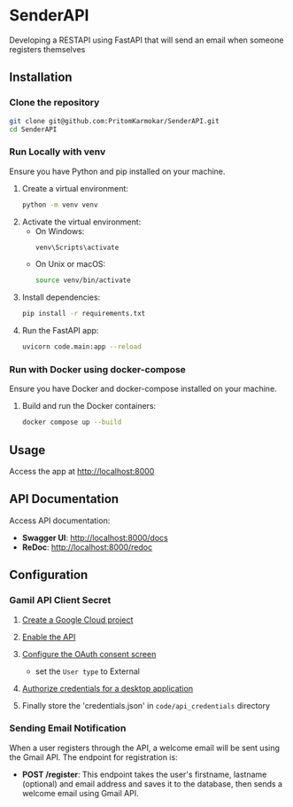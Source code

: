 # SenderAPI
Developing a RESTAPI using FastAPI that will send an email when someone registers themselves

## Installation

### Clone the repository

```bash
git clone git@github.com:PritomKarmokar/SenderAPI.git
cd SenderAPI
```

### Run Locally with venv
Ensure you have Python and pip installed on your machine.

1. Create a virtual environment:
    ```bash
    python -m venv venv
    ```
2. Activate the virtual environment:
    - On Windows:
        ```bash
        venv\Scripts\activate
        ```
    - On Unix or macOS:
        ```bash
        source venv/bin/activate
        ```
3. Install dependencies:
    ```bash
    pip install -r requirements.txt
    ```
4. Run the FastAPI app:
    ```bash
    uvicorn code.main:app --reload
    ```

### Run with Docker using docker-compose

Ensure you have Docker and docker-compose installed on your machine.

1. Build and run the Docker containers:
   ```bash
   docker compose up --build
   ```

## Usage

Access the app at [http://localhost:8000](http://localhost:8000)

## API Documentation

Access API documentation:

- **Swagger UI**: [http://localhost:8000/docs](http://localhost:8000/docs)
- **ReDoc**: [http://localhost:8000/redoc](http://localhost:8000/redoc)



## Configuration

### Gamil API Client Secret 

01. [Create a Google Cloud project](https://developers.google.com/workspace/guides/create-project)

02. [Enable the API](https://developers.google.com/gmail/api/quickstart/python#enable_the_api)

03. [Configure the OAuth consent screen](https://developers.google.com/gmail/api/quickstart/python#configure_the_oauth_consent_screen)
    - set the `User type` to External 
04. [Authorize credentials for a desktop application](https://developers.google.com/gmail/api/quickstart/python#authorize_credentials_for_a_desktop_application)

05. Finally store the 'credentials.json' in `code/api_credentials` directory

### Sending Email Notification

When a user registers through the API, a welcome email will be sent using the Gmail API. The endpoint for registration is:

- **POST /register**: This endpoint takes the user's firstname,
lastname (optional) and email address and saves it to the database, then sends a welcome email using Gmail API.
